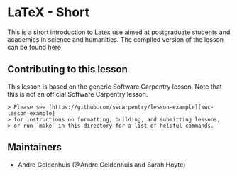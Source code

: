 LaTeX - Short
==============

This is a short introduction to Latex use aimed at postgraduate students
and academics in science and humanities.  The compiled version of the lesson
can be found [here](http://andre-geldenhuis.github.io/Latex-Short/)


## Contributing to this lesson

This lesson is based on the generic Software Carpentry lesson.  Note 
that this is not an official Software Carpentry lesson.

~~~
> Please see [https://github.com/swcarpentry/lesson-example][swc-lesson-example]
> for instructions on formatting, building, and submitting lessons,
> or run `make` in this directory for a list of helpful commands.
~~~


## Maintainers

*   Andre Geldenhuis (@Andre Geldenhuis and Sarah Hoyte)

[swc]: http://software-carpentry.org
[swc-lesson-template]: https://github.com/swcarpentry/lesson-template
[swc-lessons-page]: http://software-carpentry.org/lessons.html
[import]: http://import.github.com/new?import_url=https://github.com/swcarpentry/lesson-template
